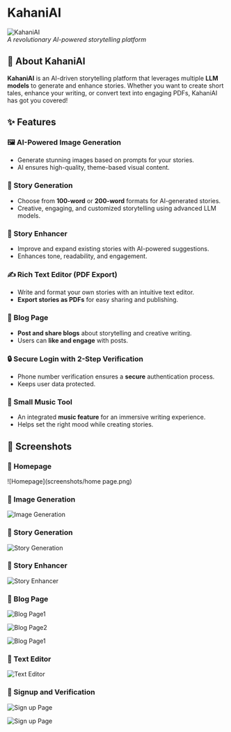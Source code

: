 # KahaniAI

![KahaniAI](https://your-image-url.com/banner.png)  
*A revolutionary AI-powered storytelling platform*

## 🚀 About KahaniAI
**KahaniAI** is an AI-driven storytelling platform that leverages multiple **LLM models** to generate and enhance stories. Whether you want to create short tales, enhance your writing, or convert text into engaging PDFs, KahaniAI has got you covered!

## ✨ Features

### 🖼️ AI-Powered Image Generation
- Generate stunning images based on prompts for your stories.
- AI ensures high-quality, theme-based visual content.

### 📖 Story Generation
- Choose from **100-word** or **200-word** formats for AI-generated stories.
- Creative, engaging, and customized storytelling using advanced LLM models.

### 📝 Story Enhancer
- Improve and expand existing stories with AI-powered suggestions.
- Enhances tone, readability, and engagement.

### ✍️ Rich Text Editor (PDF Export)
- Write and format your own stories with an intuitive text editor.
- **Export stories as PDFs** for easy sharing and publishing.

### 📰 Blog Page
- **Post and share blogs** about storytelling and creative writing.
- Users can **like and engage** with posts.

### 🔒 Secure Login with 2-Step Verification
- Phone number verification ensures a **secure** authentication process.
- Keeps user data protected.

### 🎵 Small Music Tool
- An integrated **music feature** for an immersive writing experience.
- Helps set the right mood while creating stories.

## 📸 Screenshots

### 🔹 Homepage
![Homepage](screenshots/home page.png)

### 🔹 Image Generation
![Image Generation](https://your-image-url.com/story-gen.png)

### 🔹 Story Generation
![Story Generation](https://your-image-url.com/blog.png)

### 🔹 Story Enhancer
![Story Enhancer](https://your-image-url.com/blog.png)

### 🔹 Blog Page
![Blog Page1](https://your-image-url.com/blog.png)

![Blog Page2](https://your-image-url.com/blog.png)

![Blog Page1](https://your-image-url.com/blog.png)


### 🔹 Text Editor
![Text Editor](https://your-image-url.com/blog.png)

### 🔹 Signup and Verification
![Sign up Page](https://your-image-url.com/blog.png)

![Sign up Page](https://your-image-url.com/blog.png)


